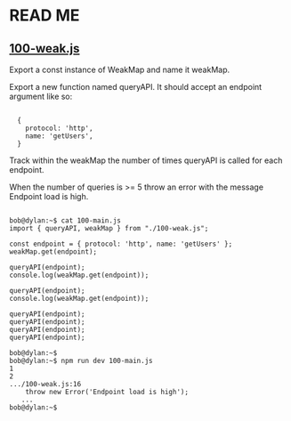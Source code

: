 # READ ME

## [100-weak.js](./100-weak.js)
Export a const instance of WeakMap and name it weakMap.

Export a new function named queryAPI. It should accept an endpoint argument like so:
<pre><code>
  {
    protocol: 'http',
    name: 'getUsers',
  }
</pre></code>
Track within the weakMap the number of times queryAPI is called for each endpoint.

When the number of queries is >= 5 throw an error with the message Endpoint load is high.
<pre><code>
bob@dylan:~$ cat 100-main.js
import { queryAPI, weakMap } from "./100-weak.js";

const endpoint = { protocol: 'http', name: 'getUsers' };
weakMap.get(endpoint);

queryAPI(endpoint);
console.log(weakMap.get(endpoint));

queryAPI(endpoint);
console.log(weakMap.get(endpoint));

queryAPI(endpoint);
queryAPI(endpoint);
queryAPI(endpoint);
queryAPI(endpoint);

bob@dylan:~$
bob@dylan:~$ npm run dev 100-main.js
1
2
.../100-weak.js:16
    throw new Error('Endpoint load is high');
   ...
bob@dylan:~$
</pre></code>
